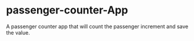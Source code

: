# passenger-counter-App
A passenger counter app that will count the passenger increment and save the value.
